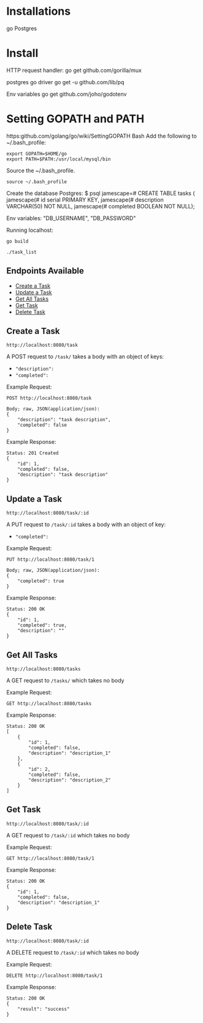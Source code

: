 # Installations
go
Postgres

# Install
HTTP request handler:
go get github.com/gorilla/mux

postgres go driver
go get -u github.com/lib/pq

Env variables
go get github.com/joho/godotenv


# Setting GOPATH and PATH
https:github.com/golang/go/wiki/SettingGOPATH
Bash
Add the following to ~/.bash_profile:
```
export GOPATH=$HOME/go
export PATH=$PATH:/usr/local/mysql/bin
```
Source the ~/.bash_profile.
```
source ~/.bash_profile
```

Create the database
Postgres:
$ psql
jamescape=# CREATE TABLE tasks (
jamescape(# id serial PRIMARY KEY,
jamescape(# description VARCHAR(50) NOT NULL,
jamescape(# completed BOOLEAN NOT NULL);

Env variables:
"DB_USERNAME", "DB_PASSWORD"

Running localhost:
```
go build
```
```
./task_list
```

## Endpoints Available

+ [Create a Task](#create_task)
+ [Update a Task](#update_task)
+ [Get All Tasks](#get_all_tasks)
+ [Get Task](#get_a_task)
+ [Delete Task](#delete_a_task)

## <a name="create_task"></a>Create a Task
`http://localhost:8080/task`

A POST request to `/task/` takes a body with an object of keys:
* `"description":`
* `"completed":`

Example Request:
```
POST http://localhost:8080/task

Body; raw, JSON(application/json):
{
	"description": "task description",
	"completed": false
}
```

Example Response:
```
Status: 201 Created
{
    "id": 1,
    "completed": false,
    "description": "task description"
}
```

## <a name="update_task"></a>Update a Task
`http://localhost:8080/task/:id`

A PUT request to `/task/:id` takes a body with an object of key:
* `"completed":`

Example Request:
```
PUT http://localhost:8080/task/1

Body; raw, JSON(application/json):
{
	"completed": true
}
```

Example Response:
```
Status: 200 OK
{
    "id": 1,
    "completed": true,
    "description": ""
}
```

## <a name="get_all_tasks"></a>Get All Tasks
`http://localhost:8080/tasks`

A GET request to `/tasks/` which takes no body

Example Request:
```
GET http://localhost:8080/tasks
```

Example Response:
```
Status: 200 OK
[
    {
        "id": 1,
        "completed": false,
        "description": "description_1"
    },
    {
        "id": 2,
        "completed": false,
        "description": "description_2"
    }
]
```

## <a name="get_a_task"></a>Get Task
`http://localhost:8080/task/:id`

A GET request to `/task/:id` which takes no body

Example Request:
```
GET http://localhost:8080/task/1
```

Example Response:
```
Status: 200 OK
{
    "id": 1,
    "completed": false,
    "description": "description_1"
}
```

## <a name="delete_a_task"></a>Delete Task
`http://localhost:8080/task/:id`

A DELETE request to `/task/:id` which takes no body

Example Request:
```
DELETE http://localhost:8080/task/1
```

Example Response:
```
Status: 200 OK
{
    "result": "success"
}
```
